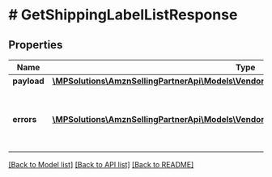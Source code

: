 # # GetShippingLabelListResponse

## Properties

Name | Type | Description | Notes
------------ | ------------- | ------------- | -------------
**payload** | [**\MPSolutions\AmznSellingPartnerApi\Models\VendorDirectFulfillmentShipping\ShippingLabelList**](ShippingLabelList.md) |  | [optional]
**errors** | [**\MPSolutions\AmznSellingPartnerApi\Models\VendorDirectFulfillmentShipping\Error[]**](Error.md) | A list of error responses returned when a request is unsuccessful. | [optional]

[[Back to Model list]](../../README.md#models) [[Back to API list]](../../README.md#endpoints) [[Back to README]](../../README.md)
